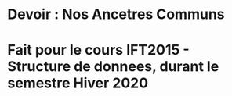 # Devoir : Nos Ancetres Communs
# Fait pour le cours IFT2015 - Structure de donnees, durant le semestre Hiver 2020
